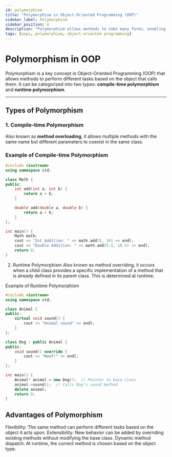 ```yaml
---
id: polymorphism
title: "Polymorphism in Object-Oriented Programming (OOP)"
sidebar_label: Polymorphism
sidebar_position: 4
description: "Polymorphism allows methods to take many forms, enabling flexibility in calling methods based on object type. It can be categorized into compile-time and runtime polymorphism."
tags: [oops, polymorphism, object-oriented programming]
---
```


# **Polymorphism in OOP**

Polymorphism is a key concept in Object-Oriented Programming (OOP) that allows methods to perform different tasks based on the object that calls them. It can be categorized into two types: **compile-time polymorphism** and **runtime polymorphism**.

---

## **Types of Polymorphism**

### **1. Compile-time Polymorphism**
Also known as **method overloading**, it allows multiple methods with the same name but different parameters to coexist in the same class.

### **Example of Compile-time Polymorphism**


```cpp
#include <iostream>
using namespace std;

class Math {
public:
    int add(int a, int b) {
        return a + b;
    }

    double add(double a, double b) {
        return a + b;
    }
};

int main() {
    Math math;
    cout << "Int Addition: " << math.add(5, 10) << endl;
    cout << "Double Addition: " << math.add(5.5, 10.5) << endl;
    return 0;
}
```

2. Runtime Polymorphism
Also known as method overriding, it occurs when a child class provides a specific implementation of a method that is already defined in its parent class. This is determined at runtime.

Example of Runtime Polymorphism
```cpp
#include <iostream>
using namespace std;

class Animal {
public:
    virtual void sound() {
        cout << "Animal sound" << endl;
    }
};

class Dog : public Animal {
public:
    void sound() override {
        cout << "Woof!" << endl;
    }
};

int main() {
    Animal* animal = new Dog();  // Pointer to base class
    animal->sound();  // Calls Dog's sound method
    delete animal;
    return 0;
}
```
## Advantages of Polymorphism
Flexibility: The same method can perform different tasks based on the object it acts upon.
Extensibility: New behavior can be added by overriding existing methods without modifying the base class.
Dynamic method dispatch: At runtime, the correct method is chosen based on the object type.
